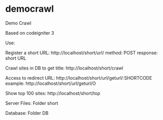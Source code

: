 # democrawl
Demo Crawl

Based on codeigniter 3

Use:

Register a short URL: http://localhost/short/url/
method: POST
response: short URL

Crawl sites in DB to get title:
http://localhost/short/crawl

Access to redirect URL:
http://localhost/short/url/geturl/:SHORTCODE example: http://localhost/short/url/geturl/O

Show top 100 sites:
http://localhost/short/top

Server Files:
Folder short

Database:
Folder DB
